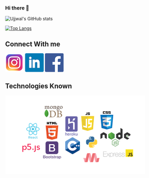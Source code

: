 ### Hi there 👋

![Ujjwal's GitHub stats](https://github-readme-stats.vercel.app/api?username=UJJWAL2001&show_icons=true&theme=tokyonight) 

[![Top Langs](https://github-readme-stats.vercel.app/api/top-langs/?username=UJJWAL2001&layout=compact)](https://github.com/UJJWAL2001/github-readme-stats)

## Connect With me 
[![insta](insta.png)](https://www.instagram.com/ujjwal_2001/)
[![Linkedin](linkedin.png)](https://www.linkedin.com/in/ujjwal-chaudhary-4436701aa/)
[![fb](fb.png)](https://www.facebook.com/profile.php?id=100004867813873)

## Technologies Known
![](technologies.png)





